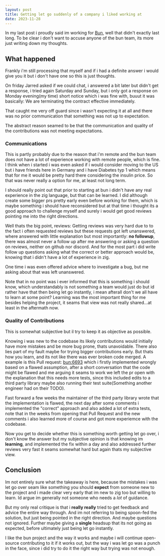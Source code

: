 ```yaml
---
layout: post
title: Getting let go suddenly of a company i liked working at
date: 2023-11-28
---
```

In my last post i proudly said im working for [Bun](https://bun.sh), well that didn't exactly last long.
To be clear i don't want to accuse anyone of the bun team, its more just writing down my thoughts.

## What happened
Frankly i'm still processing that myself and if i had a definite answer i would give you it but i don't have one so this is just thoughts.

On friday Jarred asked if we could chat, i answered a bit later but didn't get a response, i tried again Saturday and Sunday,
but i only got a response on Monday evening(my time) short notice which i was fine with, buuut it was basically: We are terminating the contract effective immediately.

That caught me very off guard since i wasn't expecting it at all and there was no prior communication that something was not up to expectation.

The abstract reason seamed to be that the communication and quality of the contributions was not meeting expectations.

### Communications
This is partly probably due to the reason that i'm remote and the bun team does not have a lot of experience working with remote people, which is fine.
I think when i started i was even asked if i would consider moving to the US but i have friends here in Germany and i have Diabetes typ 1 which means that
for me it would be pretty hard there considering the insulin price. So that was never really a option for me, at least not long term.

I should really point out that prior to starting at bun i didn't have any real experience in the zig language, but that can be learned.
I did although create some bigger prs pretty early even before working for them, which is maybe something i should have reconsidered but at that time i thought
its a good approach to challenge myself and surely i would get good reviews pointing me into the right directions.

Well thats the big point, reviews: Getting reviews was very hard due to to the fact i often requested reviews but these requests got left unanswered,
where answered with little explanation but most importantly: **no followup**, there was almost never a follow up after me answering or asking a question on reviews, neither on github nor discord.
And for the most part i did write follow up questions asking what the correct or better approach would be, knowing that i didn't have a lot of experience in zig.

One time i was even offered advice where to investigate a bug, but me asking about that was left unanswered.

Note that in no point was i ever informed that this is something i should know, which understandably is not something a team would just do but id rather have that
then being let go instantly, i mean afterall don't we all have to learn at some point? Learning was the most important thing for me besides helping the project,
it seams that view was not really shared...at least in the aftermath now.

### Quality of Contributions
This is somewhat subjective but il try to keep it as objective as possible.

Knowing i was new to the codebase its likely contributions would initially have more mistakes and be more bug prone, thats unavoidable.
There also lies part of my fault maybe for trying bigger contributions early. But thats how you learn, and its not like there was ever broken code merged.
A example is this Pull request: [bun:6693](https://github.com/oven-sh/bun/pull/6693) which i firstly implemented wrongly based on a flawed assumption, after a short
conversation that the code might be flawed and me arguing it seams to work we left the pr open with the explanation that this needs more tests, since this
included edits to a third party library maybe also running their test suite(Something another engineer had on their TODO).

Fast forward a few weeks the maintainer of the third party library wrote that the implementation is flawed, the next day after some comments i implemented the "correct"
approach and also added a lot of extra tests, note that in the weeks from opening that Pull Request and the new comments i also learned more of course and got more experiemce with the codebase.

Now you get to decide whether this is something worth getting let go over, i don't know the answer but my subjective opinion is that knowing im **learning**,
and implemented the fix within a day and also addressed further reviews very fast it seams somewhat hard but again thats my subjective view.

## Conclusion
Im not entirely sure what the takeaway is here, because the mistakes i was let go over seam like something you should **expect** from someone new to the project and i made clear
very early that im new to zig too but willing to learn. Id argue im generally not someone who needs a _lot_ of guidance.

But my only real critique is that i **really really** tried to get feedback and advice the entire way through. And im not referring to being spoon-fed the solution,
but just being pointed in the right direction. And maybe questions not ignored. Further maybe giving a **single** headsup that its not going as expected,
before ultimately just being let go instantly.

I like the bun project and the way it works and maybe i will continue open-source contributing to it if it works out, but the way i was let go was a punch in the face, since i did try to do it the right way but trying was not enough.